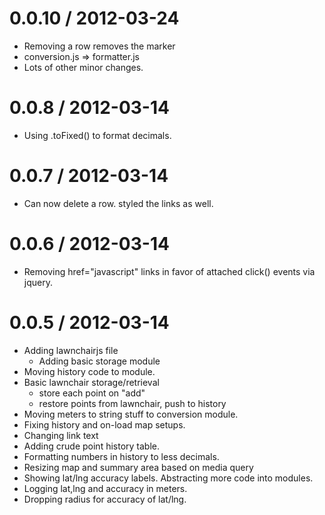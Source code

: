 
0.0.10 / 2012-03-24 
==================
  * Removing a row removes the marker
  * conversion.js => formatter.js
  * Lots of other minor changes.

0.0.8 / 2012-03-14 
==================

  * Using .toFixed() to format decimals.

0.0.7 / 2012-03-14 
==================

  * Can now delete a row. styled the links as well.

0.0.6 / 2012-03-14 
==================

  * Removing href="javascript" links in favor of attached click() events via jquery.

0.0.5 / 2012-03-14 
==================

  * Adding lawnchairjs file 
    * Adding basic storage module 
  * Moving history code to module. 
  * Basic lawnchair storage/retrieval 
    * store each point on "add" 
    * restore points from lawnchair, push to history 
  * Moving meters to string stuff to conversion module. 
  * Fixing history and on-load map setups.
  * Changing link text 
  * Adding crude point history table. 
  * Formatting numbers in history to less decimals. 
  * Resizing map and summary area based on media query 
  * Showing lat/lng accuracy labels. Abstracting more code into modules.
  * Logging lat,lng and accuracy in meters.
  * Dropping radius for accuracy of lat/lng.
